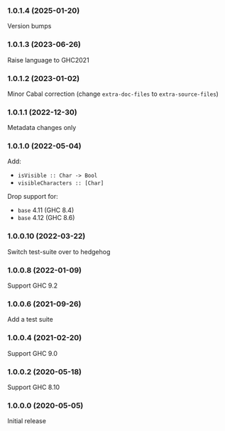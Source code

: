 ### 1.0.1.4 (2025-01-20)

Version bumps

### 1.0.1.3 (2023-06-26)

Raise language to GHC2021

### 1.0.1.2 (2023-01-02)

Minor Cabal correction (change `extra-doc-files` to `extra-source-files`)

### 1.0.1.1 (2022-12-30)

Metadata changes only

### 1.0.1.0 (2022-05-04)

Add:
  - `isVisible :: Char -> Bool`
  - `visibleCharacters :: [Char]`

Drop support for:
  - `base` 4.11 (GHC 8.4)
  - `base` 4.12 (GHC 8.6)

### 1.0.0.10 (2022-03-22)

Switch test-suite over to hedgehog

### 1.0.0.8 (2022-01-09)

Support GHC 9.2

### 1.0.0.6 (2021-09-26)

Add a test suite

### 1.0.0.4 (2021-02-20)

Support GHC 9.0

### 1.0.0.2 (2020-05-18)

Support GHC 8.10

### 1.0.0.0 (2020-05-05)

Initial release
